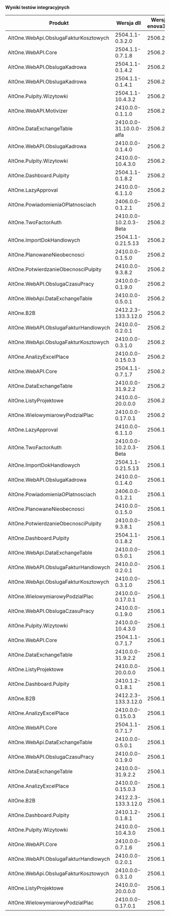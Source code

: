 **Wyniki testów integracyjnych**

| Produkt                               | Wersja dll              | Wersja enova365 | Data testu       | Status |
|---------------------------------------|-------------------------|-----------------|------------------|--------|
| AltOne.WebApi.ObslugaFakturKosztowych | 2504.1.1-0.3.2.0        | 2506.2.4        | 12.09.2025 20:03 | ✅     |
| AltOne.WebAPI.Core                    | 2504.1.1-0.7.1.8        | 2506.2.4        | 12.09.2025 11:41 | ✅     |
| AltOne.WebAPI.ObslugaKadrowa          | 2504.1.1-0.1.4.2        | 2506.2.4        | 10.09.2025 23:36 | ✅     |
| AltOne.WebAPI.ObslugaKadrowa          | 2504.1.1-0.1.4.1        | 2506.2.4        | 10.09.2025 22:33 | ✅     |
| AltOne.Pulpity.Wizytowki              | 2504.1.1-10.4.3.2       | 2506.2.4        | 09.09.2025 19:40 | ✅     |
| AltOne.WebAPI.Motivizer               | 2410.0.0-0.1.1.0        | 2506.2.4        | 08.09.2025 18:53 | ✅     |
| AltOne.DataExchangeTable              | 2410.0.0-31.10.0.0-alfa | 2506.2.4        | 08.09.2025 15:50 | ✅     |
| AltOne.WebAPI.ObslugaKadrowa          | 2410.0.0-0.1.4.0        | 2506.2.4        | 07.09.2025 15:12 | ✅     |
| AltOne.Pulpity.Wizytowki              | 2410.0.0-10.4.3.0       | 2506.2.4        | 07.09.2025 15:06 | ✅     |
| AltOne.Dashboard.Pulpity              | 2504.1.1-0.1.8.2        | 2506.2.4        | 07.09.2025 15:06 | ✅     |
| AltOne.LazyApproval                   | 2410.0.0-6.1.1.0        | 2506.2.4        | 05.09.2025 13:25 | ✅     |
| AltOne.PowiadomieniaOPlatnosciach     | 2406.0.0-0.1.2.1        | 2506.2.4        | 05.09.2025 13:25 | ✅     |
| AltOne.TwoFactorAuth                  | 2410.0.0-10.2.0.3-Beta  | 2506.2.4        | 05.09.2025 13:25 | ✅     |
| AltOne.ImportDokHandlowych            | 2504.1.1-0.21.5.13      | 2506.2.4        | 05.09.2025 13:25 | ✅     |
| AltOne.PlanowaneNieobecnosci          | 2410.0.0-0.1.5.0        | 2506.2.4        | 05.09.2025 13:25 | ✅     |
| AltOne.PotwierdzanieObecnosciPulpity  | 2410.0.0-9.3.8.2        | 2506.2.4        | 05.09.2025 13:25 | ✅     |
| AltOne.WebAPI.ObslugaCzasuPracy       | 2410.0.0-0.1.9.0        | 2506.2.4        | 05.09.2025 13:25 | ✅     |
| AltOne.WebApi.DataExchangeTable       | 2410.0.0-0.5.0.1        | 2506.2.4        | 05.09.2025 13:25 | ✅     |
| AltOne.B2B                            | 2412.2.3-133.3.12.0     | 2506.2.4        | 05.09.2025 13:25 | ✅     |
| AltOne.WebAPI.ObslugaFakturHandlowych | 2410.0.0-0.2.0.1        | 2506.2.4        | 05.09.2025 13:25 | ✅     |
| AltOne.WebApi.ObslugaFakturKosztowych | 2410.0.0-0.3.1.0        | 2506.2.4        | 05.09.2025 13:25 | ✅     |
| AltOne.AnalizyExcelPlace              | 2410.0.0-0.15.0.3       | 2506.2.4        | 05.09.2025 13:25 | ✅     |
| AltOne.WebAPI.Core                    | 2504.1.1-0.7.1.7        | 2506.2.4        | 05.09.2025 13:25 | ✅     |
| AltOne.DataExchangeTable              | 2410.0.0-31.9.2.2       | 2506.2.4        | 05.09.2025 13:25 | ✅     |
| AltOne.ListyProjektowe                | 2410.0.0-20.0.0.0       | 2506.2.4        | 05.09.2025 13:25 | ✅     |
| AltOne.WielowymiarowyPodzialPlac      | 2410.0.0-0.17.0.1       | 2506.2.4        | 05.09.2025 13:25 | ✅     |
| AltOne.LazyApproval                   | 2410.0.0-6.1.1.0        | 2506.1.3        | 05.09.2025 11:38 | ✅     |
| AltOne.TwoFactorAuth                  | 2410.0.0-10.2.0.3-Beta  | 2506.1.3        | 04.09.2025 15:40 | ✅     |
| AltOne.ImportDokHandlowych            | 2504.1.1-0.21.5.13      | 2506.1.3        | 04.09.2025 14:08 | ✅     |
| AltOne.WebAPI.ObslugaKadrowa          | 2410.0.0-0.1.4.0        | 2506.1.3        | 04.09.2025 14:08 | ✅     |
| AltOne.PowiadomieniaOPlatnosciach     | 2406.0.0-0.1.2.1        | 2506.1.3        | 04.09.2025 14:05 | ✅     |
| AltOne.PlanowaneNieobecnosci          | 2410.0.0-0.1.5.0        | 2506.1.3        | 01.09.2025 16:20 | ✅     |
| AltOne.PotwierdzanieObecnosciPulpity  | 2410.0.0-9.3.8.1        | 2506.1.3        | 01.09.2025 16:20 | ✅     |
| AltOne.Dashboard.Pulpity              | 2504.1.1-0.1.8.2        | 2506.1.3        | 01.09.2025 15:30 | ✅     |
| AltOne.WebApi.DataExchangeTable       | 2410.0.0-0.5.0.1        | 2506.1.3        | 18.08.2025 21:16 | ✅     |
| AltOne.WebAPI.ObslugaFakturHandlowych | 2410.0.0-0.2.0.1        | 2506.1.3        | 18.08.2025 21:16 | ✅     |
| AltOne.WebApi.ObslugaFakturKosztowych | 2410.0.0-0.3.1.0        | 2506.1.3        | 18.08.2025 21:16 | ✅     |
| AltOne.WielowymiarowyPodzialPlac      | 2410.0.0-0.17.0.1       | 2506.1.3        | 18.08.2025 21:16 | ✅     |
| AltOne.WebAPI.ObslugaCzasuPracy       | 2410.0.0-0.1.9.0        | 2506.1.3        | 18.08.2025 21:16 | ✅     |
| AltOne.Pulpity.Wizytowki              | 2410.0.0-10.4.3.0       | 2506.1.3        | 18.08.2025 21:16 | ✅     |
| AltOne.WebAPI.Core                    | 2504.1.1-0.7.1.7        | 2506.1.3        | 18.08.2025 21:16 | ✅     |
| AltOne.DataExchangeTable              | 2410.0.0-31.9.2.2       | 2506.1.3        | 18.08.2025 21:16 | ✅     |
| AltOne.ListyProjektowe                | 2410.0.0-20.0.0.0       | 2506.1.3        | 18.08.2025 21:16 | ✅     |
| AltOne.Dashboard.Pulpity              | 2410.1.2-0.1.8.1        | 2506.1.3        | 18.08.2025 21:16 | ✅     |
| AltOne.B2B                            | 2412.2.3-133.3.12.0     | 2506.1.3        | 18.08.2025 21:16 | ✅     |
| AltOne.AnalizyExcelPlace              | 2410.0.0-0.15.0.3       | 2506.1.3        | 18.08.2025 21:16 | ✅     |
| AltOne.WebAPI.Core                    | 2504.1.1-0.7.1.7        | 2506.1.2        | 12.08.2025 17:24 | ✅     |
| AltOne.WebApi.DataExchangeTable       | 2410.0.0-0.5.0.1        | 2506.1.2        | 07.08.2025 21:04 | ✅     |
| AltOne.WebAPI.ObslugaCzasuPracy       | 2410.0.0-0.1.9.0        | 2506.1.2        | 06.08.2025 13:32 | ✅     |
| AltOne.DataExchangeTable              | 2410.0.0-31.9.2.2       | 2506.1.2        | 04.08.2025 23:31 | ✅     |
| AltOne.AnalizyExcelPlace              | 2410.0.0-0.15.0.3       | 2506.1.2        | 04.08.2025 23:09 | ✅     |
| AltOne.B2B                            | 2412.2.3-133.3.12.0     | 2506.1.2        | 04.08.2025 23:09 | ✅     |
| AltOne.Dashboard.Pulpity              | 2410.1.2-0.1.8.1        | 2506.1.2        | 04.08.2025 23:09 | ✅     |
| AltOne.Pulpity.Wizytowki              | 2410.0.0-10.4.3.0       | 2506.1.2        | 04.08.2025 23:09 | ✅     |
| AltOne.WebAPI.Core                    | 2410.0.0-0.7.1.6        | 2506.1.2        | 04.08.2025 23:09 | ✅     |
| AltOne.WebAPI.ObslugaFakturHandlowych | 2410.0.0-0.2.0.1        | 2506.1.2        | 04.08.2025 23:09 | ✅     |
| AltOne.WebApi.ObslugaFakturKosztowych | 2410.0.0-0.3.1.0        | 2506.1.2        | 04.08.2025 23:09 | ✅     |
| AltOne.ListyProjektowe                | 2410.0.0-20.0.0.0       | 2506.1.2        | 04.08.2025 23:09 | ✅     |
| AltOne.WielowymiarowyPodzialPlac      | 2410.0.0-0.17.0.1       | 2506.1.2        | 04.08.2025 23:09 | ✅     |
